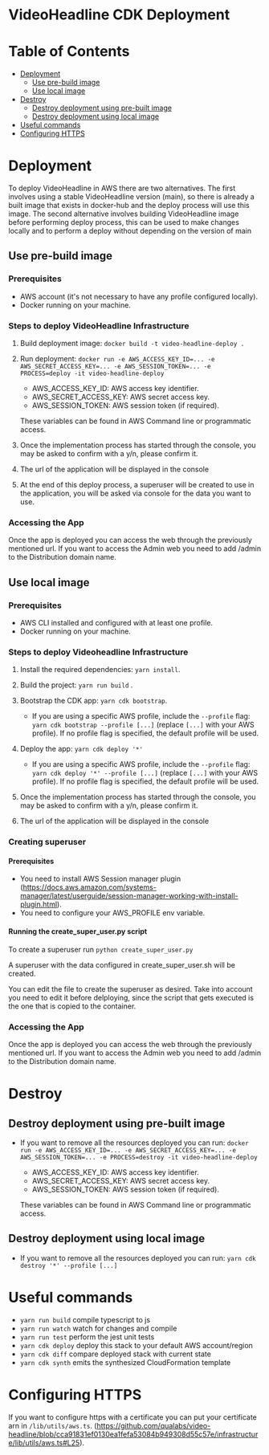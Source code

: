 # VideoHeadline CDK Deployment
# Table of Contents
- [Deployment](#Deployment)
    - [Use pre-build image](#Use-pre-build-image)
    - [Use local image](#use-local-image)
- [Destroy](#Destroy)
    - [Destroy deployment using pre-built image](#destroy-deployment-using-pre-built-image)
    - [Destroy deployment using local image](#destroy-deployment-using-local-image)
- [Useful commands](#useful-commands)
- [Configuring HTTPS](#configuring-https)

# Deployment
To deploy VideoHeadline in AWS there are two alternatives. The first involves using a stable VideoHeadline version (main), so there is already a built image that exists in docker-hub and the deploy process will use this image. 
The second alternative involves building VideoHeadline image before performing  deploy process, this can be used to make changes locally and to perform a deploy without depending on the version of main
## Use pre-build image
### Prerequisites
- AWS account (it's not necessary to have any profile configured locally).
- Docker running on your machine.
### Steps to deploy VideoHeadline Infrastructure
1. Build deployment image: `docker build -t video-headline-deploy .`

2. Run deployment: `docker run -e AWS_ACCESS_KEY_ID=... -e AWS_SECRET_ACCESS_KEY=... -e AWS_SESSION_TOKEN=... -e PROCESS=deploy -it video-headline-deploy`
    - AWS_ACCESS_KEY_ID: AWS access key identifier.
    - AWS_SECRET_ACCESS_KEY: AWS secret access key.
    - AWS_SESSION_TOKEN: AWS session token (if required).

   These variables can be found in AWS Command line or programmatic access.


3. Once the implementation process has started through the console, you may be asked to confirm with a y/n, please confirm it.

3. The url of the application will be displayed in the console

4. At the end of this deploy process, a superuser will be created to use in the application, you will be asked via console for the data you want to use.

### Accessing the App
Once the app is deployed you can access the web through the previously mentioned url. If you want to access the Admin web you need to add /admin to the Distribution domain name.

## Use local image
### Prerequisites
- AWS CLI installed and configured with at least one profile.
- Docker running on your machine.
### Steps to deploy Videoheadline Infrastructure
1. Install the required dependencies: `yarn install`.

2. Build the project: `yarn run build` .

3. Bootstrap the CDK app: `yarn cdk bootstrap`.
    - If you are using a specific AWS profile, include the `--profile` flag: `yarn cdk bootstrap --profile [...]` (replace `[...]` with your AWS profile). If no profile flag is specified, the default profile will be used.

4. Deploy the app: `yarn cdk deploy '*'`
    - If you are using a specific AWS profile, include the `--profile` flag: `yarn cdk deploy '*' --profile [...]` (replace `[...]` with your AWS profile). If no profile flag is specified, the default profile will be used.

5. Once the implementation process has started through the console, you may be asked to confirm with a y/n, please confirm it.

6. The url of the application will be displayed in the console

### Creating superuser
#### Prerequisites
- You need to install AWS Session manager plugin (https://docs.aws.amazon.com/systems-manager/latest/userguide/session-manager-working-with-install-plugin.html).
- You need to configure your AWS_PROFILE env variable.

#### Running the create_super_user.py script
To create a superuser run `python create_super_user.py`

A superuser with the data configured in create_super_user.sh will be created.

You can edit the file to create the superuser as desired. Take into account you need to edit it before delploying, since the script
that gets executed is the one that is copied to the container.
### Accessing the App
Once the app is deployed you can access the web through the previously mentioned url. If you want to access the Admin web you need to add /admin to the Distribution domain name.

# Destroy

## Destroy deployment using pre-built image
- If you want to remove all the resources deployed you can run: `docker run -e AWS_ACCESS_KEY_ID=... -e AWS_SECRET_ACCESS_KEY=... -e AWS_SESSION_TOKEN=... -e PROCESS=destroy -it video-headline-deploy`
    - AWS_ACCESS_KEY_ID: AWS access key identifier.
    - AWS_SECRET_ACCESS_KEY: AWS secret access key.
    - AWS_SESSION_TOKEN: AWS session token (if required).

   These variables can be found in AWS Command line or programmatic access.


## Destroy deployment using local image

- If you want to remove all the resources deployed you can run: `yarn cdk destroy '*' --profile [...]`

# Useful commands
-   `yarn run build` compile typescript to js
-   `yarn run watch` watch for changes and compile
-   `yarn run test` perform the jest unit tests
-   `yarn cdk deploy` deploy this stack to your default AWS account/region
-   `yarn cdk diff` compare deployed stack with current state
-   `yarn cdk synth` emits the synthesized CloudFormation template
# Configuring HTTPS
If you want to configure https with a certificate you can put your certificate arn in `/lib/utils/aws.ts`. (https://github.com/qualabs/video-headline/blob/cca91831ef0130ea1fefa53084b949308d55c57e/infrastructure/lib/utils/aws.ts#L25).